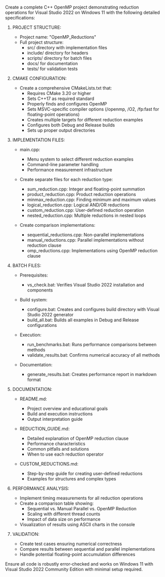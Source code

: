 Create a complete C++ OpenMP project demonstrating reduction operations for Visual Studio 2022 on Windows 11 with the following detailed specifications:

1. PROJECT STRUCTURE:
   
   - Project name: "OpenMP_Reductions"
   - Full project structure:
     - src/ directory with implementation files
     - include/ directory for headers
     - scripts/ directory for batch files
     - docs/ for documentation
     - tests/ for validation tests

2. CMAKE CONFIGURATION:
   
   - Create a comprehensive CMakeLists.txt that:
     - Requires CMake 3.20 or higher
     - Sets C++17 as required standard
     - Properly finds and configures OpenMP
     - Sets MSVC-specific compiler options (/openmp, /O2, /fp:fast for floating-point operations)
     - Creates multiple targets for different reduction examples
     - Configures both Debug and Release builds
     - Sets up proper output directories

3. IMPLEMENTATION FILES:
   
   - main.cpp: 
     
     - Menu system to select different reduction examples
     - Command-line parameter handling
     - Performance measurement infrastructure
   
   - Create separate files for each reduction type:
     
     - sum_reduction.cpp: Integer and floating-point summation
     - product_reduction.cpp: Product reduction operations
     - minmax_reduction.cpp: Finding minimum and maximum values
     - logical_reduction.cpp: Logical AND/OR reductions
     - custom_reduction.cpp: User-defined reduction operation
     - nested_reduction.cpp: Multiple reductions in nested loops
   
   - Create comparison implementations:
     
     - sequential_reductions.cpp: Non-parallel implementations
     - manual_reductions.cpp: Parallel implementations without reduction clause
     - omp_reductions.cpp: Implementations using OpenMP reduction clause

4. BATCH FILES:
   
   - Prerequisites:
     
     - vs_check.bat: Verifies Visual Studio 2022 installation and components
   
   - Build system:
     
     - configure.bat: Creates and configures build directory with Visual Studio 2022 generator
     - build_all.bat: Builds all examples in Debug and Release configurations
   
   - Execution:
     
     - run_benchmarks.bat: Runs performance comparisons between methods
     - validate_results.bat: Confirms numerical accuracy of all methods
   
   - Documentation:
     
     - generate_results.bat: Creates performance report in markdown format

5. DOCUMENTATION:
   
   - README.md:
     
     - Project overview and educational goals
     - Build and execution instructions
     - Output interpretation guide
   
   - REDUCTION_GUIDE.md:
     
     - Detailed explanation of OpenMP reduction clause
     - Performance characteristics
     - Common pitfalls and solutions
     - When to use each reduction operator
   
   - CUSTOM_REDUCTIONS.md:
     
     - Step-by-step guide for creating user-defined reductions
     - Examples for structures and complex types

6. PERFORMANCE ANALYSIS:
   
   - Implement timing measurements for all reduction operations
   - Create a comparison table showing:
     - Sequential vs. Manual Parallel vs. OpenMP Reduction
     - Scaling with different thread counts
     - Impact of data size on performance
   - Visualization of results using ASCII charts in the console

7. VALIDATION:
   
   - Create test cases ensuring numerical correctness
   - Compare results between sequential and parallel implementations
   - Handle potential floating-point accumulation differences

Ensure all code is robustly error-checked and works on Windows 11 with Visual Studio 2022 Community Edition with minimal setup required.
